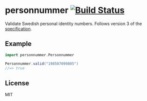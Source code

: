 # personnummer [![Build Status](https://github.com/personnummer/scala/workflows/test/badge.svg)](https://github.com/personnummer/scala/actions)

Validate Swedish personal identity numbers. Follows version 3 of the [specification](https://github.com/personnummer/meta#package-specification-v3).

## Example

```scala
import personnummer.Personnummer

Personnummer.valid("198507099805")
//=> true
```

## License

MIT

